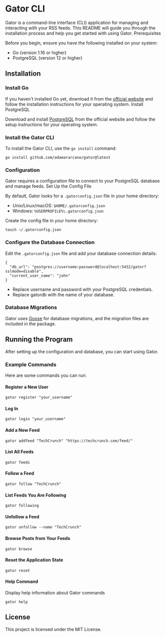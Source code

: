 # Gator CLI

Gator is a command-line interface (CLI) application for managing and interacting with your RSS feeds. This README will guide you through the installation process and help you get started with using Gator.
Prerequisites

Before you begin, ensure you have the following installed on your system:

* Go (version 1.16 or higher)
* PostgreSQL (version 12 or higher)

## Installation
### Install Go

If you haven't installed Go yet, download it from the [official website](https://go.dev/doc/install) and follow the installation instructions for your operating system.
Install PostgreSQL

Download and install [PostgreSQL](https://www.postgresql.org/download/) from the official website and follow the setup instructions for your operating system.
### Install the Gator CLI

To install the Gator CLI, use the `go install` command:

```
go install github.com/adamararcane/gator@latest
```

### Configuration

Gator requires a configuration file to connect to your PostgreSQL database and manage feeds.
Set Up the Config File

By default, Gator looks for a `.gatorconfig.json` file in your home directory:

* Unix/Linux/macOS: `$HOME/.gatorconfig.json`
* Windows: `%USERPROFILE%\.gatorconfig.json`

Create the config file in your home directory:
```
touch ~/.gatorconfig.json
```
### Configure the Database Connection

Edit the `.gatorconfig.json` file and add your database connection details:
```
{
  "db_url": "postgres://username:password@localhost:5432/gator?sslmode=disable",
  "current_user_name": "john"
}
```
* Replace username and password with your PostgreSQL credentials.
* Replace gatordb with the name of your database.

### Database Migrations

Gator uses [Goose](https://github.com/pressly/goose) for database migrations, and the migration files are included in the package.

## Running the Program

After setting up the configuration and database, you can start using Gator.
### Example Commands

Here are some commands you can run:
#### Register a New User
```
gator register "your_username"
```
#### Log In
```
gator login "your_username"
```
#### Add a New Feed
```
gator addfeed "TechCrunch" "https://techcrunch.com/feed/"
```
#### List All Feeds
```
gator feeds
```
#### Follow a Feed
```
gator follow "TechCrunch"
```
#### List Feeds You Are Following
```
gator following
```
#### Unfollow a Feed
```
gator unfollow --name "TechCrunch"
```
#### Browse Posts from Your Feeds
```
gator browse
```
#### Reset the Application State
```
gator reset
```
#### Help Command

Display help information about Gator commands
```
gator help
```

## License

This project is licensed under the MIT License.
